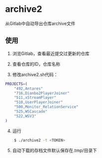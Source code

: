 # archive2

从Gitlab中自动导出仓库archive文件

## 使用

1. 浏览Gitlab，查看最近提交过更新的仓库

2. 查看仓库的ID，仓库名称

3. 修改archive2.sh代码：

```bash
PROJECTS=(
    "492,Antares"
    "716,Dianbo2PlayerJoiner"
    "511,xStreamPlayer"
    "510,UserPlayerJoiner" 
    "500,Monitor_RelationService"
    "525,WSCascade"
    "522,WSV3"
)
```

4. 运行

```bash
    $ ./archive2 -t <TOKEN>
```

5. 自动下载的存档文件默认保存在.tmp/目录下
